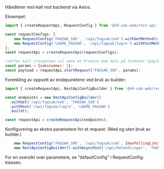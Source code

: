 Håndterer rest-kall mot backend via Axios.

Eksempel: 
```javascript
import { createRequestApi, RequestConfig } from '@k9-sak-web/rest-api';

const requestConfigs: [
    new RequestConfig('FAGSAK_SOK', '/api/fagsak/sok').withGetMethod(),
    new RequestConfig('LAGRE_FAGSAK', '/api/fagsak/lagre').withPostMethod()
];
const requestApi = createRequestApi(requestConfigs);

//Utfør kall (responsen vil være et Promise med data på formatet {payload: responsdata})
const params = {saksnummer: 1};
const payload = requestApi.startRequest('FAGSAK_SOK', params);
```


Forenkling av oppsett av endepunktene ved bruk av builder:
```javascript
import { createRequestApi, RestApiConfigBuilder } from '@k9-sak-web/rest-api';

const endpoints = new RestApiConfigBuilder()
  .withGet('/api/fagsak/sok', 'FAGSAK_SOK')
  .withPost('/api/fagsak/lagre', 'LAGRE_FAGSAK')
  .build();

const requestApi = createRequestApi(endpoints);
```


Konfigurering av ekstra parametere for et request: (Med og uten bruk av builder.)
```javascript
    new RequestConfig('FAGSAK_SOK', '/api/fagsak/sok', {maxPollingLimit: 100}).withAsyncGetMethod()
    new RestApiConfigBuilder().withAsyncPost('/api/behandlinger', 'FAGSAK_SOK', {maxPollingLimit: 100})
```
For en oversikt over parametere, se "defaultConfig" i RequestConfig-klassen.
